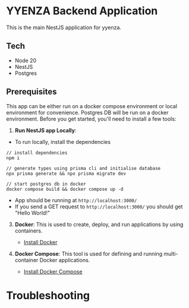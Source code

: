 # YYENZA Backend Application

This is the main NestJS application for yyenza.

## Tech
- Node 20
- NestJS
- Postgres


## Prerequisites

This app can be either run on a docker compose environment or local environment for convenience. Postgres DB will be run on a docker environment. Before you get started, you'll need to install a few tools:

1. **Run NestJS app Locally**:
- To run locally, install the dependencies
```
// install dependencies
npm i

// generate types using prisma cli and initialise database
npx prisma generate && npx prisma migrate dev

// start postgres db in docker
docker compose build && docker compose up -d
```
   - App should be running at `http://localhost:3000/`
   - If you send a GET request to `http://localhost:3000/` you should get "Hello World!"
  
3. **Docker**: This is used to create, deploy, and run applications by using containers.
    - [Install Docker](https://docs.docker.com/get-docker/)

4. **Docker Compose**: This tool is used for defining and running multi-container Docker applications.
    - [Install Docker Compose](https://docs.docker.com/compose/install/)

   
# Troubleshooting
